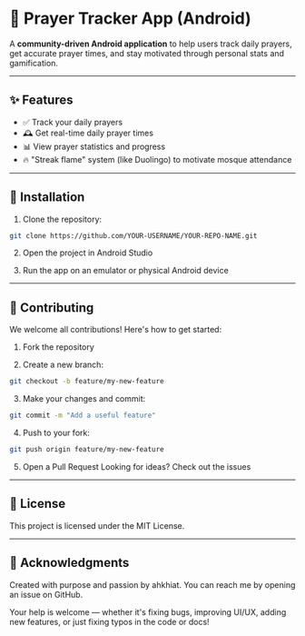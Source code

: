 # 🕌 Prayer Tracker App (Android)

A **community-driven Android application** to help users track daily prayers, get accurate prayer times, and stay motivated through personal stats and gamification.

---

## ✨ Features

- ✅ Track your daily prayers
- 🕰️ Get real-time daily prayer times
- 📊 View prayer statistics and progress
- 🔥 "Streak flame" system (like Duolingo) to motivate mosque attendance

---

## 🚀 Installation

1. Clone the repository:
```bash
git clone https://github.com/YOUR-USERNAME/YOUR-REPO-NAME.git
```
2. Open the project in Android Studio

3. Run the app on an emulator or physical Android device

---

## 🤝 Contributing

We welcome all contributions! Here's how to get started:

1. Fork the repository

2. Create a new branch:

```bash
git checkout -b feature/my-new-feature
```
3. Make your changes and commit:
```bash
git commit -m "Add a useful feature"
```

4. Push to your fork:
```bash
git push origin feature/my-new-feature
```
5. Open a Pull Request
Looking for ideas? Check out the issues

---

## 📄 License
This project is licensed under the MIT License.

---

## 🙏 Acknowledgments
Created with purpose and passion by ahkhiat.
You can reach me by opening an issue on GitHub.

Your help is welcome — whether it's fixing bugs, improving UI/UX, adding new features, or just fixing typos in the code or docs!





